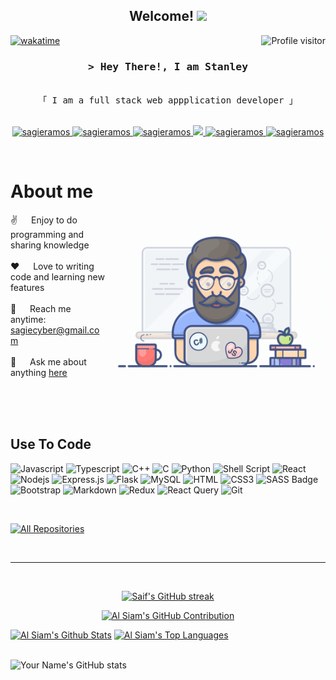 
<h2 align="center">
  Welcome!
  <img src="https://media.giphy.com/media/hvRJCLFzcasrR4ia7z/giphy.gif" width="28">
</h2>

<!-- <p align="center">
  <a href="https://github.com/sagieramos"><img src="https://readme-typing-svg.herokuapp.com/?lines=Self%20Taught%20Programmer;Front%20End%20Developer;1.5%2B%20years%20of%20coding%20experience;Always%20learning%20new%20things&center=true&width=380&height=45"></a>
</p> -->



<a href="https://komarev.com/ghpvc/?username=sagieramos">
  <img align="right" src="https://komarev.com/ghpvc/?username=sagieramos&label=Visitors&color=0e75b6&style=flat" alt="Profile visitor" />
</a>


[![wakatime](https://wakatime.com/badge/user/eebb3dd8-d9b2-40de-9b88-6fd6cac99dbc.svg)](https://wakatime.com/@eebb3dd8-d9b2-40de-9b88-6fd6cac99dbc)

<!-- Intro  -->
<h3 align="center">
        <samp>&gt; Hey There!, I am
                <b>Stanley</b>
        </samp>
</h3>


<p align="center"> 
  <samp>
    <br>
    「 I am a full stack web appplication developer 」
    <br>
    <br>
  </samp>
</p>

<p align="center">
 <a href="https://sagieramos.com" target="blank">
  <img src="https://img.shields.io/badge/Website-DC143C?style=for-the-badge&logo=medium&logoColor=white" alt="sagieramos" />
 </a>
 <a href="https://linkedin.com/in/saifsagieramos" target="_blank">
  <img src="https://img.shields.io/badge/LinkedIn-0077B5?style=for-the-badge&logo=linkedin&logoColor=white" alt="sagieramos"/>
 </a>
 <a href="https://dev.to/sagieramos" target="_blank">
  <img src="https://img.shields.io/badge/dev.to-0A0A0A?style=for-the-badge&logo=dev.to&logoColor=white" alt="sagieramos" />
 </a>
 <a href="https://twitter.com/sagieramos" target="_blank">
  <img src="https://img.shields.io/badge/Twitter-1DA1F2?style=for-the-badge&logo=twitter&logoColor=white" />
 </a>
 <a href="https://instagram.com/sagieramos" target="_blank">
  <img src="https://img.shields.io/badge/Instagram-fe4164?style=for-the-badge&logo=instagram&logoColor=white" alt="sagieramos" />
 </a> 
 <a href="https://facebook.com/sagieramos" target="_blank">
  <img src="https://img.shields.io/badge/Facebook-20BEFF?&style=for-the-badge&logo=facebook&logoColor=white" alt="sagieramos"  />
  </a> 
</p>
<br />

<!-- About Section -->
 # About me
 
<p>
 <img align="right" width="350" src="./assets/programmer.gif" alt="Coding gif" />
  
 ✌️ &emsp; Enjoy to do programming and sharing knowledge <br/><br/>
 ❤️ &emsp; Love to writing code and learning new features<br/><br/>
 📧 &emsp; Reach me anytime: sagiecyber@gmail.com<br/><br/>
 💬 &emsp; Ask me about anything [here](https://github.com/sagieramos/issues)

</p>

<br/>
<br/>
<br/>

## Use To Code

![Javascript](https://img.shields.io/badge/Javascript-F0DB4F?style=for-the-badge&labelColor=black&logo=javascript&logoColor=F0DB4F)
![Typescript](https://img.shields.io/badge/Typescript-007acc?style=for-the-badge&labelColor=black&logo=typescript&logoColor=007acc)
![C++](https://img.shields.io/badge/c++-%2300599C.svg?style=for-the-badge&logo=c%2B%2B&logoColor=white)
![C](https://img.shields.io/badge/c-%2300599C.svg?style=for-the-badge&logo=c&logoColor=white)
![Python](https://img.shields.io/badge/python-3670A0?style=for-the-badge&logo=python&logoColor=ffdd54)
![Shell Script](https://img.shields.io/badge/shell_script-%23121011.svg?style=for-the-badge&logo=gnu-bash&logoColor=white)
![React](https://img.shields.io/badge/-React-61DBFB?style=for-the-badge&labelColor=black&logo=react&logoColor=61DBFB)
![Nodejs](https://img.shields.io/badge/Nodejs-3C873A?style=for-the-badge&labelColor=black&logo=node.js&logoColor=3C873A)
![Express.js](https://img.shields.io/badge/Express.js-000000?style=for-the-badge&logo=express&logoColor=white)
![Flask](https://img.shields.io/badge/flask-%23000.svg?style=for-the-badge&logo=flask&logoColor=white)
![MySQL](https://img.shields.io/badge/mysql-%2300f.svg?style=for-the-badge&logo=mysql&logoColor=white)
![HTML](https://img.shields.io/badge/HTML5-E34F26?style=for-the-badge&logo=html5&logoColor=white)
![CSS3](https://img.shields.io/badge/CSS3-1572B6?style=for-the-badge&logo=css3&logoColor=white)
![SASS Badge](https://img.shields.io/badge/Sass-CC6699?style=for-the-badge&logo=sass&logoColor=white)
![Bootstrap](https://img.shields.io/badge/Bootstrap-563D7C?style=for-the-badge&logo=bootstrap&logoColor=white)
![Markdown](https://img.shields.io/badge/Markdown-000000?style=for-the-badge&logo=markdown&logoColor=white)
![Redux](https://img.shields.io/badge/Redux-593D88?style=for-the-badge&logo=redux&logoColor=white)
![React Query](https://img.shields.io/badge/-React_Query-FF4154?style=for-the-badge&logo=react%20query&logoColor=white)
![Git](https://img.shields.io/badge/Git-F05032?style=for-the-badge&logo=git&logoColor=white)

<br/>


<p align="left">
  <a href="https://github.com/sagieramos?tab=repositories" target="_blank"><img alt="All Repositories" title="All Repositories" src="https://img.shields.io/badge/-All%20Repos-2962FF?style=for-the-badge&logo=koding&logoColor=white"/></a>
</p>

<br/>
<hr/>
<br/>

<p align="center">
  <a href="https://github.com/sagieramos">
    <img src="https://github-readme-streak-stats.herokuapp.com/?user=sagieramos&theme=radical&border=7F3FBF&background=0D1117" alt="Saif's GitHub streak"/>
  </a>
</p>

<p align="center">
  <a href="https://github.com/sagieramos">
    <img src="https://github-profile-summary-cards.vercel.app/api/cards/profile-details?username=sagieramos&theme=radical" alt="Al Siam's GitHub Contribution"/>
  </a>
</p>

<a> 
    <a href="https://github.com/sagieramos"><img alt="Al Siam's Github Stats" src="https://denvercoder1-github-readme-stats.vercel.app/api?username=sagieramos&show_icons=true&count_private=true&theme=react&border_color=7F3FBF&bg_color=0D1117&title_color=F85D7F&icon_color=F8D866" height="192px" width="49.5%"/></a>
    <a href="https://github.com/sagieramos"><img alt="Al Siam's Top Languages" src="https://denvercoder1-github-readme-stats.vercel.app/api/top-langs/?username=sagieramos&langs_count=8&layout=compact&theme=react&border_color=7F3FBF&bg_color=0D1117&title_color=F85D7F&icon_color=F8D866" height="192px" width="49.5%"/></a>
  <br/>
</a>

<br>

![Your Name's GitHub stats](https://github-readme-stats.vercel.app/api?username=sagieramos&show_icons=true&theme=dark)
